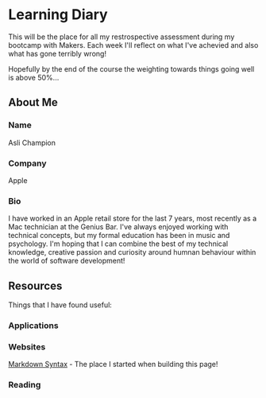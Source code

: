 # Learning Diary

This will be the place for all my restrospective assessment during my bootcamp with 
Makers. Each week I'll reflect on what I've achevied and also what has gone terribly 
wrong!

Hopefully by the end of the course the weighting towards things going well is above 
50%...

## About Me

### Name

Asli Champion

### Company

Apple

### Bio

I have worked in an Apple retail store for the last 7 years, most recently as a Mac 
technician at the Genius Bar. I've always enjoyed working with technical 
concepts, but my formal education has been in music and psychology. I'm hoping 
that I can combine the best of my technical knowledge, creative passion and 
curiosity around humnan behaviour within the world of software development! 

## Resources

Things that I have found useful:

### Applications


### Websites

[Markdown Syntax](https://www.markdownguide.org/basic-syntax) - The place I 
started when building this page!

### Reading


